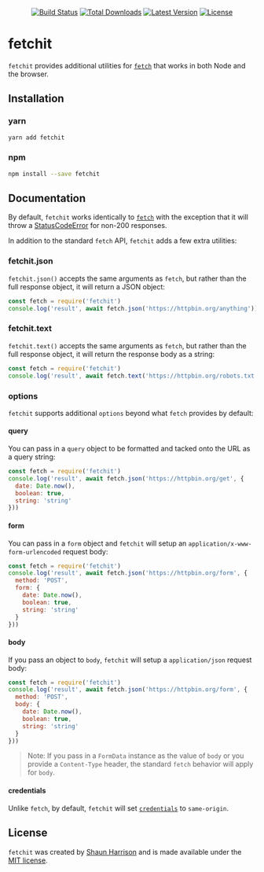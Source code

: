 <p align="center">
<a href="https://travis-ci.org/shnhrrsn/fetchit"><img src="https://img.shields.io/travis/shnhrrsn/fetchit.svg" alt="Build Status"></a>
<a href="https://www.npmjs.com/package/fetchit"><img src="https://img.shields.io/npm/dt/fetchit.svg" alt="Total Downloads"></a>
<a href="https://www.npmjs.com/package/fetchit"><img src="https://img.shields.io/npm/v/fetchit.svg" alt="Latest Version"></a>
<a href="https://www.npmjs.com/package/fetchit"><img src="https://img.shields.io/npm/l/fetchit.svg" alt="License"></a>
</p>

# fetchit

`fetchit` provides additional utilities for [`fetch`](https://developer.mozilla.org/en-US/docs/Web/API/Fetch_API/Using_Fetch) that works in both Node and the browser.

## Installation

### yarn

```bash
yarn add fetchit
```

### npm

```bash
npm install --save fetchit
```

## Documentation

By default, `fetchit` works identically to [`fetch`](https://developer.mozilla.org/en-US/docs/Web/API/Fetch_API/Using_Fetch) with the exception that it will throw a [StatusCodeError](src/StatusCodeError.js) for non-200 responses.

In addition to the standard `fetch` API, `fetchit` adds a few extra utilities:

### fetchit.json
`fetchit.json()` accepts the same arguments as `fetch`, but rather than the full response object, it will return a JSON object:

```js
const fetch = require('fetchit')
console.log('result', await fetch.json('https://httpbin.org/anything'))
```

### fetchit.text
`fetchit.text()` accepts the same arguments as `fetch`, but rather than the full response object, it will return the response body as a string:

```js
const fetch = require('fetchit')
console.log('result', await fetch.text('https://httpbin.org/robots.txt'))
```

### options
`fetchit` supports additional `options` beyond what `fetch` provides by default:

#### query
You can pass in a `query` object to be formatted and tacked onto the URL as a query string:

```js
const fetch = require('fetchit')
console.log('result', await fetch.json('https://httpbin.org/get', {
  date: Date.now(),
  boolean: true,
  string: 'string'
}))
```

#### form
You can pass in a `form` object and `fetchit` will setup an `application/x-www-form-urlencoded` request body:

```js
const fetch = require('fetchit')
console.log('result', await fetch.json('https://httpbin.org/form', {
  method: 'POST',
  form: {
    date: Date.now(),
    boolean: true,
    string: 'string'
  }
}))
```

#### body
If you pass an object to `body`, `fetchit` will setup a `application/json` request body:

```js
const fetch = require('fetchit')
console.log('result', await fetch.json('https://httpbin.org/form', {
  method: 'POST',
  body: {
    date: Date.now(),
    boolean: true,
    string: 'string'
  }
}))
```

> Note: If you pass in a `FormData` instance as the value of `body` or you provide a `Content-Type` header, the standard `fetch` behavior will apply for `body`.

#### credentials

Unlike `fetch`, by default, `fetchit` will set [`credentials`](https://developer.mozilla.org/en-US/docs/Web/API/Request/credentials) to `same-origin`.

## License

`fetchit` was created by [Shaun Harrison](https://github.com/shnhrrsn) and is made available under the [MIT license](LICENSE).
